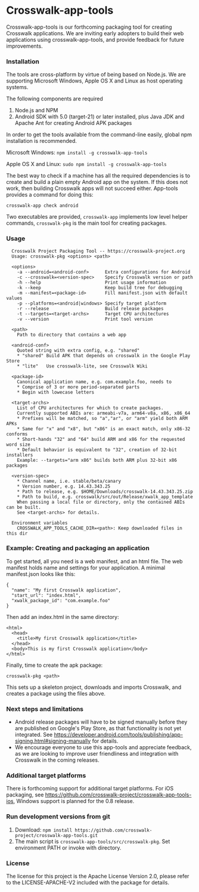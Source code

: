 Crosswalk-app-tools
===================

Crosswalk-app-tools is our forthcoming packaging tool for creating Crosswalk applications. We are inviting early adopters to build their web applications using crosswalk-app-tools, and provide feedback for future improvements.


### Installation

The tools are cross-platform by virtue of being based on Node.js. We are supporting Microsoft Windows, Apple OS X and Linux as host operating systems.

The following components are required
  1. Node.js and NPM
  2. Android SDK with 5.0 (target-21) or later installed, plus Java JDK and Apache Ant for creating Android APK packages

In order to get the tools available from the command-line easily, global npm installation is recommended.

Microsoft Windows: `npm install -g crosswalk-app-tools`

Apple OS X and Linux: `sudo npm install -g crosswalk-app-tools`

The best way to check if a machine has all the required dependencies is to create and build a plain empty Android app 
on the system. If this does not work, then building Crosswalk apps will not succeed either. App-tools provides a command for doing this:

```
crosswalk-app check android
```

Two executables are provided, `crosswalk-app` implements low level helper commands, `crosswalk-pkg` is the main tool for creating packages.

### Usage

```
  Crosswalk Project Packaging Tool -- https://crosswalk-project.org
  Usage: crosswalk-pkg <options> <path>

  <options>
    -a --android=<android-conf>      Extra configurations for Android
    -c --crosswalk=<version-spec>    Specify Crosswalk version or path
    -h --help                        Print usage information
    -k --keep                        Keep build tree for debugging
    -m --manifest=<package-id>       Fill manifest.json with default values
    -p --platforms=<android|windows> Specify target platform
    -r --release                     Build release packages
    -t --targets=<target-archs>      Target CPU architectures
    -v --version                     Print tool version

  <path>
    Path to directory that contains a web app

  <android-conf>
    Quoted string with extra config, e.g. "shared"
    * "shared" Build APK that depends on crosswalk in the Google Play Store
    * "lite"   Use crosswalk-lite, see Crosswalk Wiki

  <package-id>
    Canonical application name, e.g. com.example.foo, needs to
    * Comprise of 3 or more period-separated parts
    * Begin with lowecase letters

  <target-archs>
    List of CPU architectures for which to create packages.
    Currently supported ABIs are: armeabi-v7a, arm64-v8a, x86, x86_64
    * Prefixes will be matched, so "a","ar", or "arm" yield both ARM APKs
    * Same for "x" and "x8", but "x86" is an exact match, only x86-32 conforms
    * Short-hands "32" and "64" build ARM and x86 for the requested word size
    * Default behavior is equivalent to "32", creation of 32-bit installers
    Example: --targets="arm x86" builds both ARM plus 32-bit x86 packages

  <version-spec>
    * Channel name, i.e. stable/beta/canary
    * Version number, e.g. 14.43.343.25
    * Path to release, e.g. $HOME/Downloads/crosswalk-14.43.343.25.zip
    * Path to build, e.g. crosswalk/src/out/Release/xwalk_app_template
    When passing a local file or directory, only the contained ABIs can be built.
    See <target-archs> for details.

  Environment variables
    CROSSWALK_APP_TOOLS_CACHE_DIR=<path>: Keep downloaded files in this dir
```
### Example: Creating and packaging an application

To get started, all you need is a web manifest, and an html file. The web manifest holds name and settings for your application. A minimal manifest.json looks like this:
```
{
  "name": "My first Crosswalk application",
  "start_url": "index.html",
  "xwalk_package_id": "com.example.foo"
}
```

Then add an index.html in the same directory:
```
<html>
  <head>
    <title>My first Crosswalk application</title>
  </head>
  <body>This is my first Crosswalk application</body>
</html>
```

Finally, time to create the apk package:
```
crosswalk-pkg <path>
```
This sets up a skeleton project, downloads and imports Crosswalk, and creates a package using the files above.


### Next steps and limitations
* Android release packages will have to be signed manually before they are published on Google's Play Store, as that functionality is not yet integrated. See https://developer.android.com/tools/publishing/app-signing.html#signing-manually for details.
* We encourage everyone to use this app-tools and appreciate feedback, as we are looking to improve user friendliness and integration with Crosswalk in the coming releases.

### Additional target platforms
There is forthcoming support for additional target platforms. For iOS packaging, see 
https://github.com/crosswalk-project/crosswalk-app-tools-ios, Windows support is planned for the 0.8 release.

### Run development versions from git

1. Download: `npm install https://github.com/crosswalk-project/crosswalk-app-tools.git`
4. The main script is `crosswalk-app-tools/src/crosswalk-pkg`. Set environment PATH or invoke with directory.


### License

The license for this project is the Apache License Version 2.0, please refer to the LICENSE-APACHE-V2 included with the package for details.
